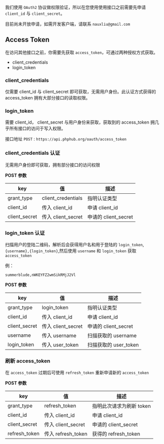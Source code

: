 我们使用 `OAuth2` 协议做权限验证，所以在您使用使用接口之前需要先申请 `client_id` 与 `client_secret`。 

目前尚未开放申请，如需开发客户端，请联系 `nauxliu@gmail.com`

## Access Token

在访问其他接口之前，你需要先获取 `access_token`，可通过两种授权方式获取。

* client_credentials
* login_token

### client_credentials
仅需要 client_id 与 client_secret 即可获取，无需用户身份。此认证方式获得的 access_token 拥有大部分接口的读取权限。

### login_token
需要 client_id， client_secret 与用户身份来获取，获取到的 access_token 拥几乎所有接口的访问于写入权限。







接口地址 `POST` : `https://api.phphub.org/oauth/access_token`

### client_credentials 认证

无需用户身份即可获取，拥有部分接口的访问权限

__POST 参数__

| key | 值 |描述 |
|---|---|---|
|  grant\_type | client\_credentials | 指明认证类型 |
|  client\_id  | 传入 client\_id  | 申请 client\_id |
| client\_secret | 传入 client\_secret | 申请的 client\_secret | 


### login_token 认证

扫描用户的登陆二维码，解析后会获得用户名和用于登陆的 `login_token`, `{username},{login_token}`,然后使用 `username` 和 `login_token` 获取 `access_token`

例：

```
summerblude,nWKEYFZ2wmSikRMjJ2Vl
```

__POST 参数__

| key | 值 |描述 |
|---|---|---|
|  grant\_type | login\_token | 指明认证类型 |
|  client\_id  | 传入 client\_id  | 申请 client\_id |
| client\_secret | 传入 client\_secret | 申请的 client\_secret | 
| username | 传入 username | 扫描获取的 username |
| login_token | 传入 user_token | 扫描获取的 user_token |

### 刷新 access_token

在 `access_token` 过期后可使用 `refresh_token` 重新申请新的 ``access_token``

__POST 参数__

| key | 值 |描述 |
|---|---|---|
|  grant\_type | refresh\_token | 指明此次请求为刷新 token |
|  client\_id  | 传入 client\_id  | 申请 client\_id |
| client\_secret | 传入 client\_secret | 申请的 client\_secret | 
| refresh\_token | 传入 refresh\_token | 获得的 refresh\_token | 
